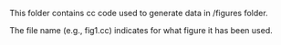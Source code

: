 This folder contains cc code used to generate data in /figures folder.

The file name (e.g., fig1.cc) indicates for what figure it has been used.

